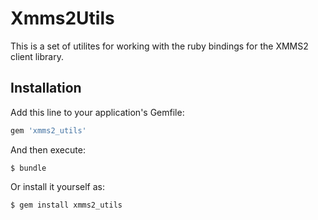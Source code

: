 # Xmms2Utils

This is a set of utilites for working with the ruby bindings for the XMMS2 client library.

## Installation

Add this line to your application's Gemfile:

```ruby
gem 'xmms2_utils'
```

And then execute:

    $ bundle

Or install it yourself as:

    $ gem install xmms2_utils
